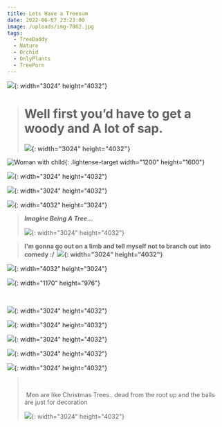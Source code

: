 ```yaml
---
title: Lets Have a Treesum
date: 2022-06-07 23:23:00
image: /uploads/img-7862.jpg
tags:
  - TreeDaddy
  - Nature
  - Orchid
  - OnlyPlants
  - TreePorn
---
```

![](/uploads/img-3925.jpg){: width="3024" height="4032"}

> # **Well first you’d have to get a woody and A lot of sap.**
>
> **![](/uploads/img-9125.jpg){: width="3024" height="4032"}**

![Woman with child](/uploads/91022e95-371e-42e5-a90a-de058d45c4db.JPG){: .lightense-target width="1200" height="1600"}

![](/uploads/64979722551--8ee87146-851f-40aa-8b2e-3ce749238e57-fullsizerender.jpg){: width="3024" height="4032"}*&nbsp; &nbsp; &nbsp; &nbsp; &nbsp; &nbsp; &nbsp; &nbsp; &nbsp; &nbsp; &nbsp; &nbsp; &nbsp; &nbsp; &nbsp; &nbsp; &nbsp; &nbsp; &nbsp; &nbsp; &nbsp; &nbsp; &nbsp; &nbsp; &nbsp; &nbsp; &nbsp; &nbsp; &nbsp; &nbsp;*​​​​​​

![](/uploads/66224223617--a5de9780-e417-4923-b15e-1b9d0e5f501f-fullsizerender.jpg){: width="3024" height="4032"}

![](/uploads/67599320989--962d01e5-a09b-4ee3-9470-0984912b6751.jpg){: width="4032" height="3024"}

> ***Imagine Being A Tree…***
>
>
> ![](/uploads/img-0118.jpg){: width="3024" height="4032"}

> **I'm gonna go out on a limb and tell myself not to branch out into comedy :/ &nbsp;![](/uploads/img-8700.jpg){: width="3024" height="4032"}**

![](/uploads/img-1530.jpg){: width="4032" height="3024"}

![](/uploads/img-9982.jpg){: width="1170" height="976"}

&nbsp;

![](/uploads/img-0594.jpg){: width="3024" height="4032"}

![](/uploads/img-2180.jpg){: width="3024" height="4032"}

![](/uploads/img-4559.jpg){: width="3024" height="4032"}

![](/uploads/img-3101.jpg){: width="3024" height="4032"}

![](/uploads/img-5602.jpg){: width="3024" height="4032"}

> &nbsp;
>
>
> &nbsp;Men are like Christmas Trees.. dead from the root up and the balls are just for decoration
>
>
> ![](/uploads/img-2248.jpg){: width="3024" height="4032"}

